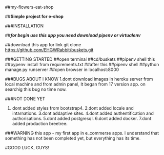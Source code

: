 ##my-flowers-eat-shop

##**Simple project for e-shop**

###INSTALLATION

##***for begin use this app you need download pipenv or virtualenv***

##download this app for link git clone https://github.com/EHGWRabbit/buskets.git

###GETTING STARTED
##open terminal
##cd/buskets
##pipenv shell this 
##pypenv install from requirements.txt 
##after this 
##pipenv shell
##python manage.py runserver
##open browser in localhost:8000

###BUGS ABOUT I KNOW
1.dont download images in heroku server from local machine and from admin panel, It began from 17 version app. on searchig this bug no time now.

###NOT DONE YET
1. dont added styles from bootstrap4.
2.dont added locale and intarnations.
3.dont addaptive sites.
4.dont added authentification and authorisations.
5.dont added postgresql.
6.dont added docker.
7.dont added prodaction breetree.

###WARNING
this app - my first app in e_commerse apps.
I understand that something has not been completed yet, but everything has its time.

#GOOD LUCK, GUYS!





